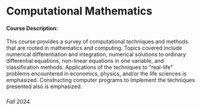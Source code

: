 # Computational Mathematics 

#### Course Description:
This course provides a survey of computational techniques and methods that are rooted in mathematics and computing. Topics covered include numerical differentiation and integration, numerical solutions to ordinary differential equations, non-linear equations in one variable, and classification methods. Applications of the techniques to "real-life" problems encountered in economics, physics, and/or the life sciences is emphasized. Constructing computer programs to implement the techniques presented also is emphasized.

###

###### Fall 2024.
